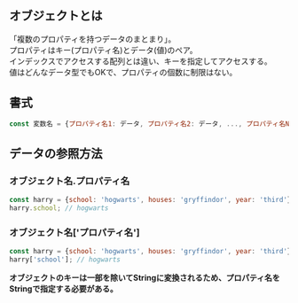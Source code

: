 ## オブジェクトとは
「複数のプロパティを持つデータのまとまり」。  
プロパティはキー(プロパティ名)とデータ(値)のペア。  
インデックスでアクセスする配列とは違い、キーを指定してアクセスする。  
値はどんなデータ型でもOKで、プロパティの個数に制限はない。

## 書式
```javascript
const 変数名 = {プロパティ名1: データ, プロパティ名2: データ, ..., プロパティ名N: データ}

```

## データの参照方法
### オブジェクト名.プロパティ名
```javascript
const harry = {school: 'hogwarts', houses: 'gryffindor', year: 'third'};
harry.school; // hogwarts
```

### オブジェクト名['プロパティ名']
```javascript
const harry = {school: 'hogwarts', houses: 'gryffindor', year: 'third'};
harry['school']; // hogwarts
```
**オブジェクトのキーは一部を除いてStringに変換されるため、プロパティ名をStringで指定する必要がある。**  

